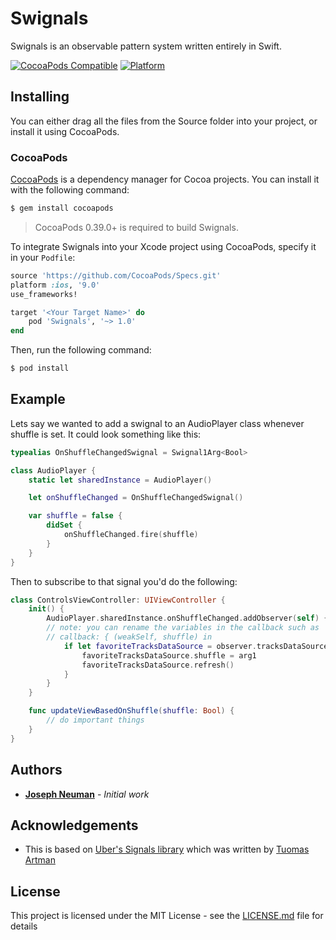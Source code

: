 # Swignals

Swignals is an observable pattern system written entirely in Swift.

[![CocoaPods Compatible](https://img.shields.io/cocoapods/v/Swignals.svg)](https://img.shields.io/cocoapods/v/Swignals.svg)
[![Platform](https://img.shields.io/cocoapods/p/Swignals.svg?style=flat)](http://cocoadocs.org/docsets/Swignals)

## Installing

You can either drag all the files from the Source folder into your project, or install it using CocoaPods.

### CocoaPods

[CocoaPods](http://cocoapods.org) is a dependency manager for Cocoa projects. You can install it with the following command:

```bash
$ gem install cocoapods
```
> CocoaPods 0.39.0+ is required to build Swignals.

To integrate Swignals into your Xcode project using CocoaPods, specify it in your `Podfile`:

```ruby
source 'https://github.com/CocoaPods/Specs.git'
platform :ios, '9.0'
use_frameworks!

target '<Your Target Name>' do
    pod 'Swignals', '~> 1.0'
end
```

Then, run the following command:

```bash
$ pod install
```

## Example

Lets say we wanted to add a swignal to an AudioPlayer class whenever shuffle is set. It could look something like this:

```swift
typealias OnShuffleChangedSwignal = Swignal1Arg<Bool>

class AudioPlayer {
    static let sharedInstance = AudioPlayer()

    let onShuffleChanged = OnShuffleChangedSwignal()

    var shuffle = false {
        didSet {
            onShuffleChanged.fire(shuffle)
        }
    }
}
```

Then to subscribe to that signal you'd do the following:

```swift
class ControlsViewController: UIViewController {
    init() {
        AudioPlayer.sharedInstance.onShuffleChanged.addObserver(self) { (observer, arg1) in
        // note: you can rename the variables in the callback such as
        // callback: { (weakSelf, shuffle) in
            if let favoriteTracksDataSource = observer.tracksDataSource as? FavoriteTracksDataSource {
                favoriteTracksDataSource.shuffle = arg1
                favoriteTracksDataSource.refresh()
            }
        }
    }

    func updateViewBasedOnShuffle(shuffle: Bool) {
        // do important things
    }
}
```

## Authors

* **[Joseph Neuman](https://twitter.com/finder39)** - *Initial work*

## Acknowledgements

* This is based on [Uber's Signals library](https://github.com/uber/signals-ios) which was written by [Tuomas Artman](https://github.com/artman)

## License

This project is licensed under the MIT License - see the [LICENSE.md](LICENSE.md) file for details
